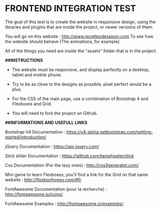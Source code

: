 

# FRONTEND INTEGRATION TEST

The goal of this test is to create the website in responsive design,
using the libraries and plugins that are inside the project, or newer versions of them.

You will go on this website :
http://www.recettesdesaison.com
To see how the website should behave (The animations, for example).

All of the things you need are inside the "assets" folder that is in the project.



**##INSTRUCTIONS**                                 

- 	The website must be responsive, and display perfectly on a desktop, tablet and mobile phone.

-	Try to be as close to the designs as possible, pixel perfect would be a plus.

-	For the CSS of the main page, use a combination of Bootstrap 4 and Flexboxes and Grid.

-	You will need to fork the project on Github.



**##INFORMATIONS AND USEFULL LINKS**

Bootstrap V4 Documentation : 
https://v4-alpha.getbootstrap.com/getting-started/introduction/

jQuery Documentation : 
https://api.jquery.com/

Slick slider Documentation : 
https://github.com/kenwheeler/slick

Css Documentation (For the lazy ones) : 
http://css3generator.com/

Mini game to learn Flexboxes, you'll find a link for the Grid on that same website : 
http://flexboxfroggy.com/#fr

FontAwesome Documentation (pour la recherche) :
http://fontawesome.io/icons/

FontAwesome Examples :
http://fontawesome.io/examples/
